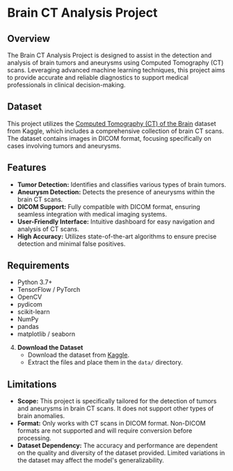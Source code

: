 # Brain CT Analysis Project

## Overview
The Brain CT Analysis Project is designed to assist in the detection and analysis of brain tumors and aneurysms using Computed Tomography (CT) scans. Leveraging advanced machine learning techniques, this project aims to provide accurate and reliable diagnostics to support medical professionals in clinical decision-making.

## Dataset
This project utilizes the [Computed Tomography (CT) of the Brain](https://www.kaggle.com/datasets/trainingdatapro/computed-tomography-ct-of-the-brain) dataset from Kaggle, which includes a comprehensive collection of brain CT scans. The dataset contains images in DICOM format, focusing specifically on cases involving tumors and aneurysms.

## Features
- **Tumor Detection:** Identifies and classifies various types of brain tumors.
- **Aneurysm Detection:** Detects the presence of aneurysms within the brain CT scans.
- **DICOM Support:** Fully compatible with DICOM format, ensuring seamless integration with medical imaging systems.
- **User-Friendly Interface:** Intuitive dashboard for easy navigation and analysis of CT scans.
- **High Accuracy:** Utilizes state-of-the-art algorithms to ensure precise detection and minimal false positives.

## Requirements
- Python 3.7+
- TensorFlow / PyTorch
- OpenCV
- pydicom
- scikit-learn
- NumPy
- pandas
- matplotlib / seaborn

4. **Download the Dataset**
    - Download the dataset from [Kaggle](https://www.kaggle.com/datasets/trainingdatapro/computed-tomography-ct-of-the-brain).
    - Extract the files and place them in the `data/` directory.

## Limitations
- **Scope:** This project is specifically tailored for the detection of tumors and aneurysms in brain CT scans. It does not support other types of brain anomalies.
- **Format:** Only works with CT scans in DICOM format. Non-DICOM formats are not supported and will require conversion before processing.
- **Dataset Dependency:** The accuracy and performance are dependent on the quality and diversity of the dataset provided. Limited variations in the dataset may affect the model's generalizability.
